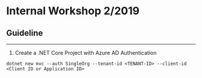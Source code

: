 # Internal Workshop 2/2019

## Guideline
---

1. Create a .NET Core Project with Azure AD Authentication
```
dotnet new mvc --auth SingleOrg --tenant-id <TENANT-ID> --client-id <Client ID or Application ID>
```